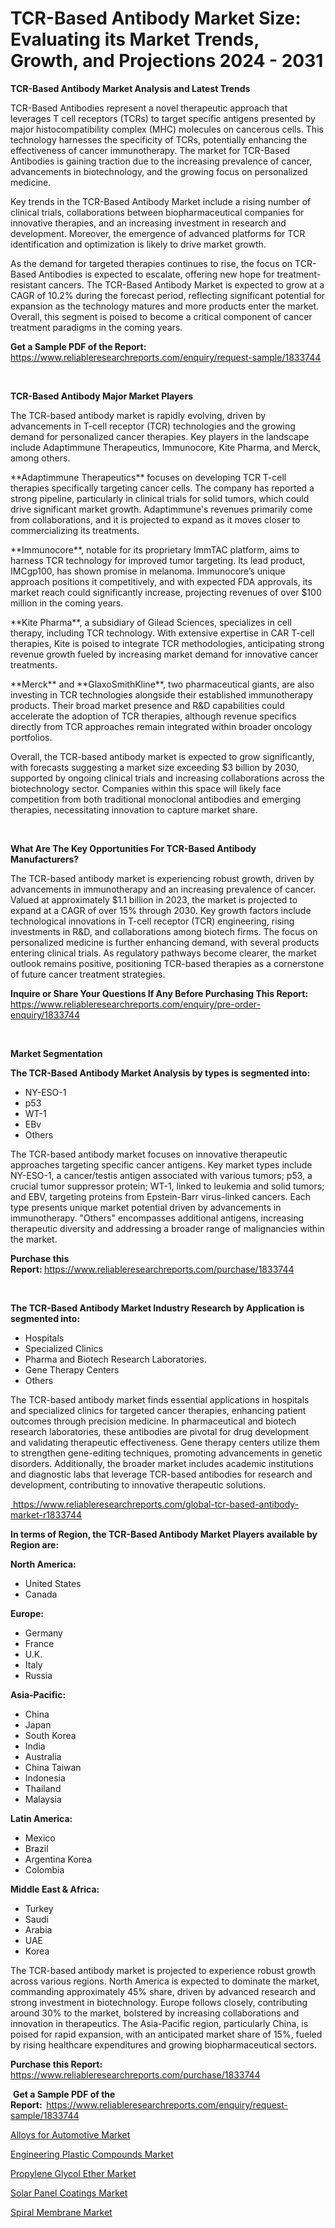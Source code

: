 <p><h1>TCR-Based Antibody Market Size: Evaluating its Market Trends, Growth, and Projections 2024 - 2031</h1></p><p><strong>TCR-Based Antibody Market Analysis and Latest Trends</strong></p>
<p><p>TCR-Based Antibodies represent a novel therapeutic approach that leverages T cell receptors (TCRs) to target specific antigens presented by major histocompatibility complex (MHC) molecules on cancerous cells. This technology harnesses the specificity of TCRs, potentially enhancing the effectiveness of cancer immunotherapy. The market for TCR-Based Antibodies is gaining traction due to the increasing prevalence of cancer, advancements in biotechnology, and the growing focus on personalized medicine. </p><p>Key trends in the TCR-Based Antibody Market include a rising number of clinical trials, collaborations between biopharmaceutical companies for innovative therapies, and an increasing investment in research and development. Moreover, the emergence of advanced platforms for TCR identification and optimization is likely to drive market growth. </p><p>As the demand for targeted therapies continues to rise, the focus on TCR-Based Antibodies is expected to escalate, offering new hope for treatment-resistant cancers. The TCR-Based Antibody Market is expected to grow at a CAGR of 10.2% during the forecast period, reflecting significant potential for expansion as the technology matures and more products enter the market. Overall, this segment is poised to become a critical component of cancer treatment paradigms in the coming years.</p></p>
<p><strong>Get a Sample PDF of the Report:&nbsp;</strong> <a href="https://www.reliableresearchreports.com/enquiry/request-sample/1833744?utm_campaign=1453&utm_medium=2&utm_source=Github&utm_content=ia&utm_term=17102024&utm_id=tcr-based-antibody">https://www.reliableresearchreports.com/enquiry/request-sample/1833744</a></p>
<p>&nbsp;</p>
<p><strong>TCR-Based Antibody Major Market Players</strong></p>
<p><p>The TCR-based antibody market is rapidly evolving, driven by advancements in T-cell receptor (TCR) technologies and the growing demand for personalized cancer therapies. Key players in the landscape include Adaptimmune Therapeutics, Immunocore, Kite Pharma, and Merck, among others.</p><p>**Adaptimmune Therapeutics** focuses on developing TCR T-cell therapies specifically targeting cancer cells. The company has reported a strong pipeline, particularly in clinical trials for solid tumors, which could drive significant market growth. Adaptimmune's revenues primarily come from collaborations, and it is projected to expand as it moves closer to commercializing its treatments.</p><p>**Immunocore**, notable for its proprietary ImmTAC platform, aims to harness TCR technology for improved tumor targeting. Its lead product, IMCgp100, has shown promise in melanoma. Immunocore’s unique approach positions it competitively, and with expected FDA approvals, its market reach could significantly increase, projecting revenues of over $100 million in the coming years.</p><p>**Kite Pharma**, a subsidiary of Gilead Sciences, specializes in cell therapy, including TCR technology. With extensive expertise in CAR T-cell therapies, Kite is poised to integrate TCR methodologies, anticipating strong revenue growth fueled by increasing market demand for innovative cancer treatments.</p><p>**Merck** and **GlaxoSmithKline**, two pharmaceutical giants, are also investing in TCR technologies alongside their established immunotherapy products. Their broad market presence and R&D capabilities could accelerate the adoption of TCR therapies, although revenue specifics directly from TCR approaches remain integrated within broader oncology portfolios.</p><p>Overall, the TCR-based antibody market is expected to grow significantly, with forecasts suggesting a market size exceeding $3 billion by 2030, supported by ongoing clinical trials and increasing collaborations across the biotechnology sector. Companies within this space will likely face competition from both traditional monoclonal antibodies and emerging therapies, necessitating innovation to capture market share.</p></p>
<p>&nbsp;</p>
<p><strong>What Are The Key Opportunities For TCR-Based Antibody Manufacturers?</strong></p>
<p><p>The TCR-based antibody market is experiencing robust growth, driven by advancements in immunotherapy and an increasing prevalence of cancer. Valued at approximately $1.1 billion in 2023, the market is projected to expand at a CAGR of over 15% through 2030. Key growth factors include technological innovations in T-cell receptor (TCR) engineering, rising investments in R&D, and collaborations among biotech firms. The focus on personalized medicine is further enhancing demand, with several products entering clinical trials. As regulatory pathways become clearer, the market outlook remains positive, positioning TCR-based therapies as a cornerstone of future cancer treatment strategies.</p></p>
<p><strong>Inquire or Share Your Questions If Any Before Purchasing This Report:</strong> <a href="https://www.reliableresearchreports.com/enquiry/pre-order-enquiry/1833744?utm_campaign=1453&utm_medium=2&utm_source=Github&utm_content=ia&utm_term=17102024&utm_id=tcr-based-antibody">https://www.reliableresearchreports.com/enquiry/pre-order-enquiry/1833744</a></p>
<p>&nbsp;</p>
<p><strong>Market Segmentation</strong></p>
<p><strong>The TCR-Based Antibody Market Analysis by types is segmented into:</strong></p>
<p><ul><li>NY-ESO-1</li><li>p53</li><li>WT-1</li><li>EBv</li><li>Others</li></ul></p>
<p><p>The TCR-based antibody market focuses on innovative therapeutic approaches targeting specific cancer antigens. Key market types include NY-ESO-1, a cancer/testis antigen associated with various tumors; p53, a crucial tumor suppressor protein; WT-1, linked to leukemia and solid tumors; and EBV, targeting proteins from Epstein-Barr virus-linked cancers. Each type presents unique market potential driven by advancements in immunotherapy. "Others" encompasses additional antigens, increasing therapeutic diversity and addressing a broader range of malignancies within the market.</p></p>
<p><strong>Purchase this Report:&nbsp;</strong><a href="https://www.reliableresearchreports.com/purchase/1833744?utm_campaign=1453&utm_medium=2&utm_source=Github&utm_content=ia&utm_term=17102024&utm_id=tcr-based-antibody">https://www.reliableresearchreports.com/purchase/1833744</a></p>
<p>&nbsp;</p>
<p><strong>The TCR-Based Antibody Market Industry Research by Application is segmented into:</strong></p>
<p><ul><li>Hospitals</li><li>Specialized Clinics</li><li>Pharma and Biotech Research Laboratories.</li><li>Gene Therapy Centers</li><li>Others</li></ul></p>
<p><p>The TCR-based antibody market finds essential applications in hospitals and specialized clinics for targeted cancer therapies, enhancing patient outcomes through precision medicine. In pharmaceutical and biotech research laboratories, these antibodies are pivotal for drug development and validating therapeutic effectiveness. Gene therapy centers utilize them to strengthen gene-editing techniques, promoting advancements in genetic disorders. Additionally, the broader market includes academic institutions and diagnostic labs that leverage TCR-based antibodies for research and development, contributing to innovative therapeutic solutions.</p></p>
<p><a href="https://www.reliableresearchreports.com/global-tcr-based-antibody-market-r1833744?utm_campaign=1453&utm_medium=2&utm_source=Github&utm_content=ia&utm_term=17102024&utm_id=tcr-based-antibody">&nbsp;https://www.reliableresearchreports.com/global-tcr-based-antibody-market-r1833744</a></p>
<p><strong>In terms of Region, the TCR-Based Antibody Market Players available by Region are:</strong></p>
<p>
    <p> <strong> North America: </strong>
        <ul>
            <li>United States</li>
            <li>Canada</li>
        </ul>
        </p> 
    <p> <strong> Europe: </strong>
        <ul>
            <li>Germany</li>
            <li>France</li>
            <li>U.K.</li>
            <li>Italy</li>
            <li>Russia</li>
        </ul>
        </p> 
    <p> <strong> Asia-Pacific: </strong>
        <ul>
            <li>China</li>
            <li>Japan</li>
            <li>South Korea</li>
            <li>India</li>
            <li>Australia</li>
            <li>China Taiwan</li>
            <li>Indonesia</li>
            <li>Thailand</li>
            <li>Malaysia</li>
        </ul>
        </p> 
    <p> <strong> Latin America: </strong>
        <ul>
            <li>Mexico</li>
            <li>Brazil</li>
            <li>Argentina Korea</li>
            <li>Colombia</li>
        </ul>
        </p> 
    <p> <strong> Middle East & Africa: </strong>
        <ul>
            <li>Turkey</li>
            <li>Saudi</li>
            <li>Arabia</li>
            <li>UAE</li>
            <li>Korea</li>
        </ul>
    </p>
    </p>
<p><p>The TCR-based antibody market is projected to experience robust growth across various regions. North America is expected to dominate the market, commanding approximately 45% share, driven by advanced research and strong investment in biotechnology. Europe follows closely, contributing around 30% to the market, bolstered by increasing collaborations and innovation in therapeutics. The Asia-Pacific region, particularly China, is poised for rapid expansion, with an anticipated market share of 15%, fueled by rising healthcare expenditures and growing biopharmaceutical sectors.</p></p>
<p><strong>Purchase this Report: </strong><a href="https://www.reliableresearchreports.com/purchase/1833744?utm_campaign=1453&utm_medium=2&utm_source=Github&utm_content=ia&utm_term=17102024&utm_id=tcr-based-antibody">https://www.reliableresearchreports.com/purchase/1833744</a></p>
<p>&nbsp;<strong>Get a Sample PDF of the Report:&nbsp;&nbsp;</strong><a href="https://www.reliableresearchreports.com/enquiry/request-sample/1833744?utm_campaign=1453&utm_medium=2&utm_source=Github&utm_content=ia&utm_term=17102024&utm_id=tcr-based-antibody">https://www.reliableresearchreports.com/enquiry/request-sample/1833744</a></p>
<p><strong></strong></p>
<p><p><a href="https://www.linkedin.com/pulse/alloys-automotive-market-global-regional-analysis-focus-2ezdf?utm_campaign=1453&utm_medium=2&utm_source=Github&utm_content=ia&utm_term=17102024&utm_id=tcr-based-antibody">Alloys for Automotive Market</a></p><p><a href="https://www.linkedin.com/pulse/engineering-plastic-compounds-market-trends-strategic-insights-bg2oc?utm_campaign=1453&utm_medium=2&utm_source=Github&utm_content=ia&utm_term=17102024&utm_id=tcr-based-antibody">Engineering Plastic Compounds Market</a></p><p><a href="https://www.linkedin.com/pulse/propylene-glycol-ether-market-evolution-future-outlook-wenuf?utm_campaign=1453&utm_medium=2&utm_source=Github&utm_content=ia&utm_term=17102024&utm_id=tcr-based-antibody">Propylene Glycol Ether Market</a></p><p><a href="https://www.linkedin.com/pulse/future-trends-global-solar-panel-coatings-market-insights-u3jic?utm_campaign=1453&utm_medium=2&utm_source=Github&utm_content=ia&utm_term=17102024&utm_id=tcr-based-antibody">Solar Panel Coatings Market</a></p><p><a href="https://www.linkedin.com/pulse/analyzing-global-spiral-membrane-market-growth-prospects-s2qkc?utm_campaign=1453&utm_medium=2&utm_source=Github&utm_content=ia&utm_term=17102024&utm_id=tcr-based-antibody">Spiral Membrane Market</a></p></p>